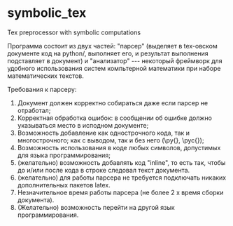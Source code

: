 # symbolic_tex
Tex preprocessor with symbolic computations

Программа состоит из двух частей:
"парсер" (выделяет в tex-овском документе код на python/<you name it>, выполняет его, и результат выполнения подставляет в документ) и "анализатор" --- некоторый фреймворк для удобного использования систем компьтерной математики при наборе математических текстов.

Требования к парсеру:
1. Документ должен корректно собираться даже если парсер не отработал;
1. Корректная обработка ошибок: в сообщении об ошибке должно указываться место в исподном документе;
1. Возможность добавление как однострочного кода, так и многострочного; как с выводом, так и без него (\py{}, \pyc{});
1. Возможность использования в коде любых символов, допустимых для языка программирования;
1. (желательно) возможность добавлять код "inline", то есть так, чтобы до и/или после кода в строке следовал текст документа.
1. (желательно) для работы парсера не требуется подключать никаких дополнительных пакетов latex.
1. Незначительное время работы парсера (не более 2 x время сборки документа).
1. (Желательно) возможность перейти на другой язык программирования.

